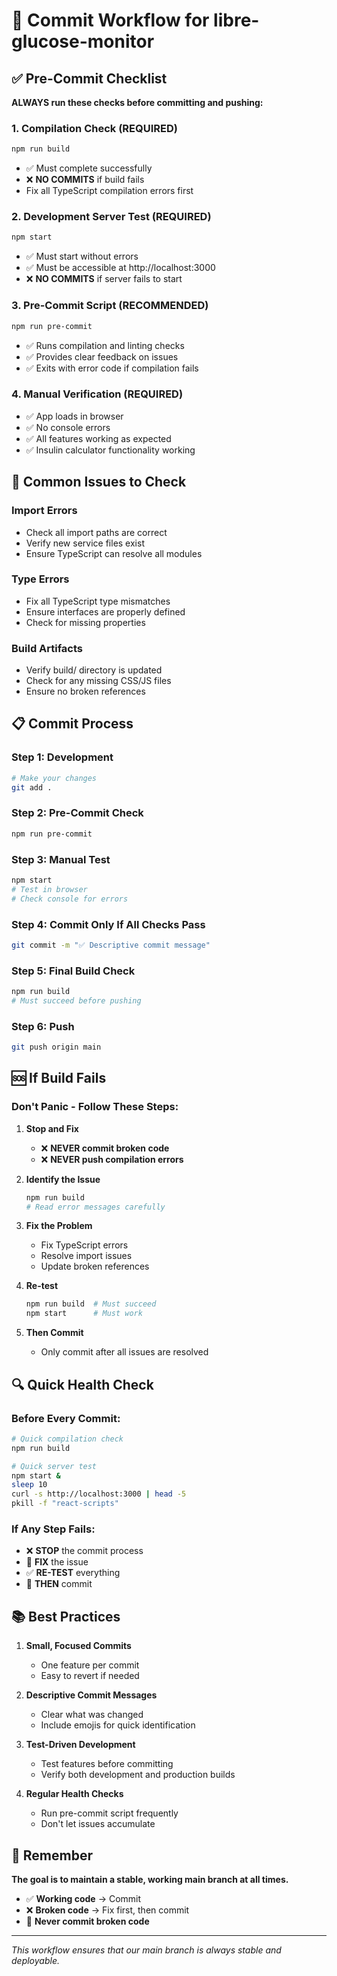 # 🚀 Commit Workflow for libre-glucose-monitor

## ✅ Pre-Commit Checklist

**ALWAYS run these checks before committing and pushing:**

### 1. **Compilation Check** (REQUIRED)
```bash
npm run build
```
- ✅ Must complete successfully
- ❌ **NO COMMITS** if build fails
- Fix all TypeScript compilation errors first

### 2. **Development Server Test** (REQUIRED)
```bash
npm start
```
- ✅ Must start without errors
- ✅ Must be accessible at http://localhost:3000
- ❌ **NO COMMITS** if server fails to start

### 3. **Pre-Commit Script** (RECOMMENDED)
```bash
npm run pre-commit
```
- ✅ Runs compilation and linting checks
- ✅ Provides clear feedback on issues
- ✅ Exits with error code if compilation fails

### 4. **Manual Verification** (REQUIRED)
- ✅ App loads in browser
- ✅ No console errors
- ✅ All features working as expected
- ✅ Insulin calculator functionality working

## 🚨 Common Issues to Check

### **Import Errors**
- Check all import paths are correct
- Verify new service files exist
- Ensure TypeScript can resolve all modules

### **Type Errors**
- Fix all TypeScript type mismatches
- Ensure interfaces are properly defined
- Check for missing properties

### **Build Artifacts**
- Verify build/ directory is updated
- Check for any missing CSS/JS files
- Ensure no broken references

## 📋 Commit Process

### **Step 1: Development**
```bash
# Make your changes
git add .
```

### **Step 2: Pre-Commit Check**
```bash
npm run pre-commit
```

### **Step 3: Manual Test**
```bash
npm start
# Test in browser
# Check console for errors
```

### **Step 4: Commit Only If All Checks Pass**
```bash
git commit -m "✅ Descriptive commit message"
```

### **Step 5: Final Build Check**
```bash
npm run build
# Must succeed before pushing
```

### **Step 6: Push**
```bash
git push origin main
```

## 🆘 If Build Fails

### **Don't Panic - Follow These Steps:**

1. **Stop and Fix**
   - ❌ **NEVER commit broken code**
   - ❌ **NEVER push compilation errors**

2. **Identify the Issue**
   ```bash
   npm run build
   # Read error messages carefully
   ```

3. **Fix the Problem**
   - Fix TypeScript errors
   - Resolve import issues
   - Update broken references

4. **Re-test**
   ```bash
   npm run build  # Must succeed
   npm start      # Must work
   ```

5. **Then Commit**
   - Only commit after all issues are resolved

## 🔍 Quick Health Check

### **Before Every Commit:**
```bash
# Quick compilation check
npm run build

# Quick server test
npm start &
sleep 10
curl -s http://localhost:3000 | head -5
pkill -f "react-scripts"
```

### **If Any Step Fails:**
- ❌ **STOP** the commit process
- 🔧 **FIX** the issue
- ✅ **RE-TEST** everything
- 🚀 **THEN** commit

## 📚 Best Practices

1. **Small, Focused Commits**
   - One feature per commit
   - Easy to revert if needed

2. **Descriptive Commit Messages**
   - Clear what was changed
   - Include emojis for quick identification

3. **Test-Driven Development**
   - Test features before committing
   - Verify both development and production builds

4. **Regular Health Checks**
   - Run pre-commit script frequently
   - Don't let issues accumulate

## 🎯 Remember

**The goal is to maintain a stable, working main branch at all times.**

- ✅ **Working code** → Commit
- ❌ **Broken code** → Fix first, then commit
- 🚫 **Never commit broken code**

---

*This workflow ensures that our main branch is always stable and deployable.*
